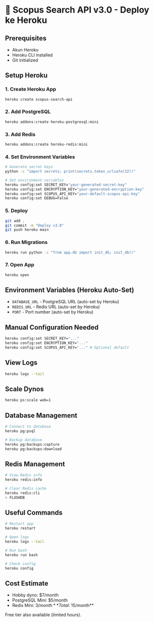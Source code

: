 # 🚀 Scopus Search API v3.0 - Deploy ke Heroku

## Prerequisites

- Akun Heroku
- Heroku CLI installed
- Git initialized

## Setup Heroku

### 1. Create Heroku App

```bash
heroku create scopus-search-api
```

### 2. Add PostgreSQL

```bash
heroku addons:create heroku-postgresql:mini
```

### 3. Add Redis

```bash
heroku addons:create heroku-redis:mini
```

### 4. Set Environment Variables

```bash
# Generate secret keys
python -c "import secrets; print(secrets.token_urlsafe(32))"

# Set environment variables
heroku config:set SECRET_KEY="your-generated-secret-key"
heroku config:set ENCRYPTION_KEY="your-generated-encryption-key"
heroku config:set SCOPUS_API_KEY="your-default-scopus-api-key"
heroku config:set DEBUG=False
```

### 5. Deploy

```bash
git add .
git commit -m "Deploy v3.0"
git push heroku main
```

### 6. Run Migrations

```bash
heroku run python -c "from app.db import init_db; init_db()"
```

### 7. Open App

```bash
heroku open
```

## Environment Variables (Heroku Auto-Set)

- `DATABASE_URL` - PostgreSQL URL (auto-set by Heroku)
- `REDIS_URL` - Redis URL (auto-set by Heroku)
- `PORT` - Port number (auto-set by Heroku)

## Manual Configuration Needed

```bash
heroku config:set SECRET_KEY="..."
heroku config:set ENCRYPTION_KEY="..."
heroku config:set SCOPUS_API_KEY="..." # Optional default
```

## View Logs

```bash
heroku logs --tail
```

## Scale Dynos

```bash
heroku ps:scale web=1
```

## Database Management

```bash
# Connect to database
heroku pg:psql

# Backup database
heroku pg:backups:capture
heroku pg:backups:download
```

## Redis Management

```bash
# View Redis info
heroku redis:info

# Clear Redis cache
heroku redis:cli
> FLUSHDB
```

## Useful Commands

```bash
# Restart app
heroku restart

# Open logs
heroku logs --tail

# Run bash
heroku run bash

# Check config
heroku config
```

## Cost Estimate

- Hobby dyno: $7/month
- PostgreSQL Mini: $5/month
- Redis Mini: $3/month
  **Total: ~$15/month**

Free tier also available (limited hours).
